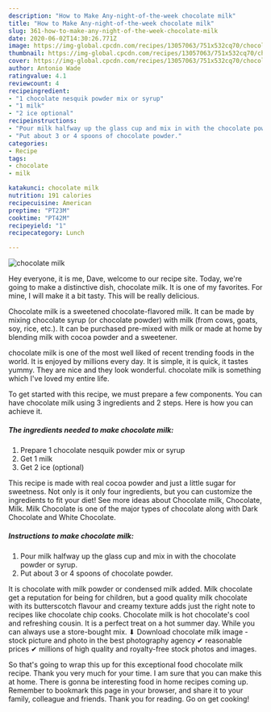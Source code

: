 ```yaml
---
description: "How to Make Any-night-of-the-week chocolate milk"
title: "How to Make Any-night-of-the-week chocolate milk"
slug: 361-how-to-make-any-night-of-the-week-chocolate-milk
date: 2020-06-02T14:30:26.771Z
image: https://img-global.cpcdn.com/recipes/13057063/751x532cq70/chocolate-milk-recipe-main-photo.jpg
thumbnail: https://img-global.cpcdn.com/recipes/13057063/751x532cq70/chocolate-milk-recipe-main-photo.jpg
cover: https://img-global.cpcdn.com/recipes/13057063/751x532cq70/chocolate-milk-recipe-main-photo.jpg
author: Antonio Wade
ratingvalue: 4.1
reviewcount: 4
recipeingredient:
- "1 chocolate nesquik powder mix or syrup"
- "1 milk"
- "2 ice optional"
recipeinstructions:
- "Pour milk halfway up the glass cup and mix in with the chocolate powder or syrup."
- "Put about 3 or 4 spoons of chocolate powder."
categories:
- Recipe
tags:
- chocolate
- milk

katakunci: chocolate milk 
nutrition: 191 calories
recipecuisine: American
preptime: "PT23M"
cooktime: "PT42M"
recipeyield: "1"
recipecategory: Lunch

---
```



![chocolate milk](https://img-global.cpcdn.com/recipes/13057063/751x532cq70/chocolate-milk-recipe-main-photo.jpg)

Hey everyone, it is me, Dave, welcome to our recipe site. Today, we're going to make a distinctive dish, chocolate milk. It is one of my favorites. For mine, I will make it a bit tasty. This will be really delicious.

Chocolate milk is a sweetened chocolate-flavored milk. It can be made by mixing chocolate syrup (or chocolate powder) with milk (from cows, goats, soy, rice, etc.). It can be purchased pre-mixed with milk or made at home by blending milk with cocoa powder and a sweetener.

chocolate milk is one of the most well liked of recent trending foods in the world. It is enjoyed by millions every day. It is simple, it is quick, it tastes yummy. They are nice and they look wonderful. chocolate milk is something which I've loved my entire life.


To get started with this recipe, we must prepare a few components. You can have chocolate milk using 3 ingredients and 2 steps. Here is how you can achieve it.

<!--inarticleads1-->

##### The ingredients needed to make chocolate milk:

1. Prepare 1 chocolate nesquik powder mix or syrup
1. Get 1 milk
1. Get 2 ice (optional)


This recipe is made with real cocoa powder and just a little sugar for sweetness. Not only is it only four ingredients, but you can customize the ingredients to fit your diet! See more ideas about Chocolate milk, Chocolate, Milk. Milk Chocolate is one of the major types of chocolate along with Dark Chocolate and White Chocolate. 

<!--inarticleads2-->

##### Instructions to make chocolate milk:

1. Pour milk halfway up the glass cup and mix in with the chocolate powder or syrup.
1. Put about 3 or 4 spoons of chocolate powder.


It is chocolate with milk powder or condensed milk added. Milk chocolate get a reputation for being for children, but a good quality milk chocolate with its butterscotch flavour and creamy texture adds just the right note to recipes like chocolate chip cooks. Chocolate milk is hot chocolate&#39;s cool and refreshing cousin. It is a perfect treat on a hot summer day. While you can always use a store-bought mix. ⬇ Download chocolate milk image - stock picture and photo in the best photography agency ✔ reasonable prices ✔ millions of high quality and royalty-free stock photos and images. 

So that's going to wrap this up for this exceptional food chocolate milk recipe. Thank you very much for your time. I am sure that you can make this at home. There is gonna be interesting food in home recipes coming up. Remember to bookmark this page in your browser, and share it to your family, colleague and friends. Thank you for reading. Go on get cooking!

